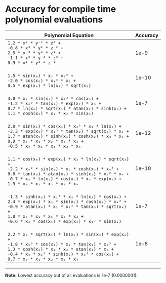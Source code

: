 # Accuracy for compile time polynomial evaluations

| Polynomial Equation | Accuracy |
|--------------------------------------------------------------------------------------------------------------------------------------------------------------------------------------------------------------------------------------|----------|
| `1.2 * x² * y⁻¹ * z⁰ +` <br> `-0.8 * x³ * y¹ * z⁻² +` <br> `2.5 * x⁻³ * y⁴ * z¹ +` <br> `-1.1 * x⁰ * y⁻² * z³ +` <br> `0.9 * x¹ * y² * z⁻¹` | 1e-9     |
| <br> `1.5 * sin(x₀) * x₁ * x₂² +` <br> `-2.0 * cos(x₀) * x₁³ * x₂ +` <br> `0.5 * exp(x₀) * ln(x₁) * sqrt(x₂)` | 1e-10 | 
| <br> `3.0 * x₀ * sin(x₁) * x₂² * cos(x₃) +` <br> `-1.2 * x₀³ * tan(x₁) * exp(x₂) * x₃ +` <br> `0.7 * ln(x₀) * sqrt(x₁) * atan(x₂) * sinh(x₃) +` <br> `1.1 * cosh(x₀) * x₁ * x₂ * sin(x₃)` | 1e-7  | 
| <br> `2.0 * sin(x₀) * cos(x₁) * x₂² * x₃ * ln(x₄) +` <br> `-3.3 * exp(x₀) * x₁³ * tan(x₂) * sqrt(x₃) * x₄ +` <br> `1.7 * atan(x₀) * sinh(x₁) * cosh(x₂) * x₃ * x₄ +` <br> `0.9 * x₀ * x₁ * x₂ * x₃ * x₄ +` <br> `-0.5 * x₀ * x₁ * x₂ * x₃ * x₄` | 1e-12 |
| <br> `1.1 * cos(x₀) * exp(x₁) * x₂ * ln(x₃) * sqrt(x₄) +` <br> `-2.2 * x₀² * sin(x₁) * x₂ * cosh(x₃) * x₄³ +` <br> `0.8 * tan(x₀) * atan(x₁) * sinh(x₂) * x₃² * x₄ +` <br> `-0.7 * x₀ * ln(x₁) * cos(x₂) * x₃ * exp(x₄) +` <br> `1.5 * x₀ * x₁ * x₂ * x₃ * x₄` | 1e-10 |
| <br> `-1.3 * sinh(x₀) * x₁³ * x₂ * ln(x₃) * cos(x₄) +` <br> `2.4 * exp(x₀) * x₁ * sin(x₂) * cosh(x₃) * x₄² +` <br> `-0.9 * atan(x₀) * x₁ * x₂² * tan(x₃) * sqrt(x₄) +` <br> `1.0 * x₀ * x₁ * x₂ * x₃ * x₄ +` <br> `-0.6 * x₀ * cos(x₁) * exp(x₂) * x₃³ * sin(x₄)` | 1e-7 |
| <br> `2.2 * x₀ * sqrt(x₁) * ln(x₂) * sin(x₃) * exp(x₄) +` <br> `-1.8 * x₀³ * cos(x₁) * x₂ * tan(x₃) * x₄² +` <br> `1.3 * cosh(x₀) * x₁ * x₂ * atan(x₃) * x₄ +` <br> `-0.4 * x₀ * x₁² * sinh(x₂) * x₃³ * cos(x₄) +` <br> `0.7 * x₀ * x₁ * x₂ * x₃ * x₄` | 1e-8 |

----------------------------

**Note:** Lowest accuracy out of all evaluations is 1e-7 (0.0000001).